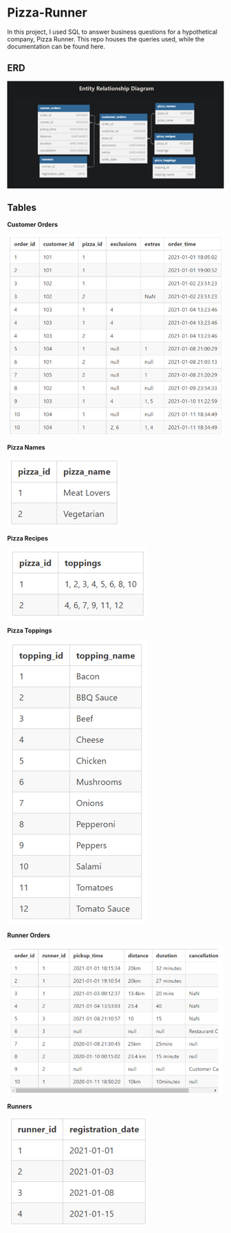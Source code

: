 # Pizza-Runner

In this project, I used SQL to answer business questions for a hypothetical company, Pizza Runner. This repo houses the queries used, while the documentation can be found here.

## ERD
![](/Tables/ERD.png)

## Tables

**Customer Orders**

![Customer Orders](/Tables/customer_orders.png)

**Pizza Names**

![Pizza Names](/Tables/pizza_names.png)

**Pizza Recipes**

![Pizza Recipes](/Tables/pizza_recipes.png)

**Pizza Toppings**

![Pizza Toppings](/Tables/pizza_toppings.png)

**Runner Orders**

![Runner Orders](/Tables/runner_orders.png)

**Runners**

![Runners](/Tables/runners.png)
